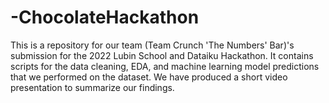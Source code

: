 # -ChocolateHackathon
This is a repository for our team (Team Crunch 'The Numbers' Bar)'s submission for the 2022 Lubin School and Dataiku Hackathon. It contains scripts for the data cleaning, EDA, and machine learning model predictions that we performed on the dataset. We have produced a short video presentation to summarize our findings.
